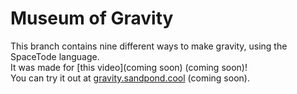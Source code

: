 # Museum of Gravity
This branch contains nine different ways to make gravity, using the SpaceTode language.<br>
It was made for [this video](coming soon) (coming soon)!<br>
You can try it out at [gravity.sandpond.cool](https://sands.sandpond.cool) (coming soon).
